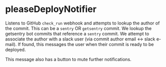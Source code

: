 # pleaseDeployNotifier

Listens to GitHub `check_run` webhook and attempts to lookup the author of the commit. This can be a `sentry` OR `getsentry` commit. We lookup the getsentry bot commits that reference a `sentry` commit. We attempt to associate the author with a slack user (via commit author email <-> slack e-mail). If found, this messages the user when their commit is ready to be deployed.

This message also has a button to mute further notifications.


